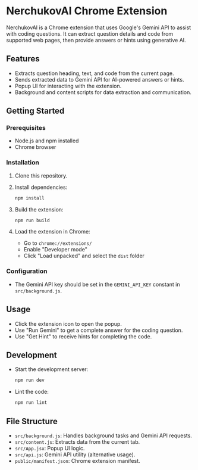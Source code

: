 # NerchukovAI Chrome Extension

NerchukovAI is a Chrome extension that uses Google's Gemini API to assist with coding questions. It can extract question details and code from supported web pages, then provide answers or hints using generative AI.

## Features

- Extracts question heading, text, and code from the current page.
- Sends extracted data to Gemini API for AI-powered answers or hints.
- Popup UI for interacting with the extension.
- Background and content scripts for data extraction and communication.

## Getting Started

### Prerequisites

- Node.js and npm installed
- Chrome browser

### Installation

1. Clone this repository.
2. Install dependencies:

   ```sh
   npm install
   ```

3. Build the extension:

   ```sh
   npm run build
   ```

4. Load the extension in Chrome:
   - Go to `chrome://extensions/`
   - Enable "Developer mode"
   - Click "Load unpacked" and select the `dist` folder

### Configuration

- The Gemini API key should be set in the `GEMINI_API_KEY` constant in `src/background.js`.

## Usage

- Click the extension icon to open the popup.
- Use "Run Gemini" to get a complete answer for the coding question.
- Use "Get Hint" to receive hints for completing the code.

## Development

- Start the development server:

  ```sh
  npm run dev
  ```

- Lint the code:

  ```sh
  npm run lint
  ```

## File Structure

- `src/background.js`: Handles background tasks and Gemini API requests.
- `src/content.js`: Extracts data from the current tab.
- `src/App.jsx`: Popup UI logic.
- `src/api.js`: Gemini API utility (alternative usage).
- `public/manifest.json`: Chrome extension manifest.

##

